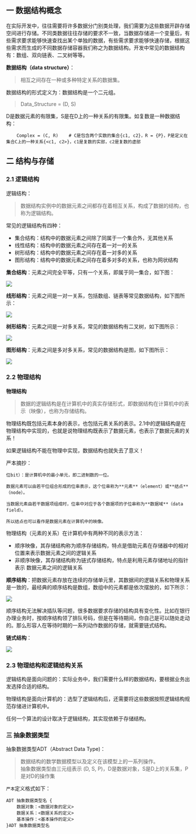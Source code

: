 ## 一 数据结构概念

在实际开发中，往往需要将许多数据分门别类处理，我们需要为这些数据开辟存储空间进行存储。不同类数据往往存储的要求不一致，当数据存储进一个变量后，有些需求要求能够快速查找出某个单独的数据，有些需求要求能够快速存储，根据这些需求而生成的不同数据存储容器我们称之为数据结构。开发中常见的数据结构有：数组、双向链表、二叉树等等。  

**数据结构（data structure）**：
> 相互之间存在一种或多种特定关系的数据集。    

数据结构的形式定义为：数据结构是一个二元组。
> Data_Structure = (D, S)           

D是数据元素的有限集，S是在D上的一种关系的有限集。如复数是一种数据结构：
```
    Complex = (C, R)    # C是包含两个实数的集合{c1, c2}，R = {P}，P是定义在集合C上的一种关系{<c1, c2>}，c1是复数的实部，c2是复数的虚部
```

## 二 结构与存储

### 2.1 逻辑结构

逻辑结构：
> 数据结构实例中的数据元素之间都存在着相互关系，构成了数据的结构，也称为逻辑结构。

常见的逻辑结构有四种：
- 集合结构：结构中的数据元素之间除了同属于一个集合外，无其他关系
- 线性结构：结构中的数据元素之间存在着一对一的关系
- 树形结构：结构中的数据元素之间存在着一对多的关系
- 图形结构：结构中的数据元素之间存在着多对多的关系，也称为网状结构

**集合结构**：元素之间完全平等，只有一个关系，即属于同一集合，如下图：  

![](../images/new-algorithm/01-01.svg)

**线形结构**：元素之间是一对一关系，包括数组、链表等常见数据结构，如下图所示：  

![](../images/new-algorithm/01-02.svg)

**树形结构**：元素之间是一对多关系，常见的数据结构有二叉树，如下图所示：    

![](../images/new-algorithm/01-03.svg)  

**图形结构**：元素之间是多对多关系，常见的数据结构是图，如下图所示：  

![](../images/new-algorithm/01-04.svg) 


### 2.2 物理结构

**物理结构**
> 数据的逻辑结构是在计算机中的真实存储形式，即数据结构在计算机中的表示（映像），也称为存储结构。

物理结构既包括元素本身的表示，也包括元素关系的表示。2.1中的逻辑结构是在物理结构中实现的，也就是说物理结构既表示了数据元素，也表示了数据元素的关系！  

如果逻辑结构不能在物理中实现，数据结构也就失去了意义！   

严本摘抄：
```
位bit）：是计算机中的最小单元，即二进制数的一位。

数据元素可以由若干位组合形成的位串表示，这个位串称为**元素**（element）或**结点**（node）。

当数据元素由若干数据项组成时，位串中对应于各个数据项的子位串称为**数据域**（data field）。  

所以结点也可以看作是数据元素在计算机中的映像。  
```

物理结构（元素的关系）在计算机中有两种不同的表示方法：
- 顺序映像，其存储结构称为顺序存储结构，特点是借助元素在存储器中的相对位置来表示数据元素之间的逻辑关系
- 非顺序映像，其存储结构称为链式存储结构，特点是利用元素存储地址的指针表示 数据元素之间的逻辑关系


**顺序结构**：把数据元素存放在连续的存储单元里，其数据间的逻辑关系和物理关系是一致的，最经典的顺序结构是数组，数组中的元素都是依次摆放的，如下所示：  

![](../images/new-algorithm/01-05.svg) 

顺序结构无法解决插队等问题，很多数据要求存储的结构具有变化性。比如在银行办理业务时，按顺序结构领了排队号码，但是在等待期间，你自己是可以随处走动的。那么形容人在等待时期的一系列动作数据的存储，就需要链式结构。    

**链式结构**：

![](../images/new-algorithm/01-06.svg) 

### 2.3 物理结构和逻辑结构关系

逻辑结构是面向问题的：实际业务中，我们需要什么样的数据结构，要根据业务出发选择合适的结构。  

物理结构是面向计算机的：选型了逻辑结构后，还需要将这些数据按照逻辑结构规范存储进计算机中。  

任何一个算法的设计取决于逻辑结构，其实现依赖于存储结构。  


### 三 抽象数据类型 

抽象数据类型ADT（Abstract Data Type)：
> 数据结构的数学数据模型以及定义在该模型上的一系列操作。    
> 抽象数据类型由三元组表示 (D, S, P)，D是数据对象，S是D上的关系集，P是对D的操作集

`严本`定义格式如下：
```
ADT 抽象数据类型名 {
    数据对象：<数据对象的定义>
    数据关系：<数据关系的定义>
    基本操作：<基本操作的定义>
}ADT 抽象数据类型名
```